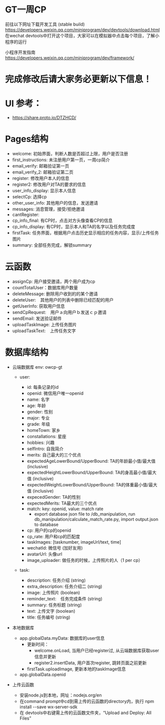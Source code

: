 # GT一周CP

前往以下网址下载开发工具 (stable build)
  https://developers.weixin.qq.com/miniprogram/dev/devtools/download.html
  在wechat devtools中打开这个项目，大家可以在模拟器中点击每个项目，了解小程序的运行

小程序开发指南
  https://developers.weixin.qq.com/miniprogram/dev/framework/

# 完成修改后请大家务必更新以下信息！

# UI 参考：
- https://share.proto.io/DTZHCD/

# Pages结构
- welcome: 初始界面，判断人数是否超过上限，用户是否注册
- first_instructions: 未注册用户第一页，一周cp简介
- email_verify: 邮箱验证第一页
- email_verify_2: 邮箱验证第二页
- register: 修改用户本人的信息
- register2: 修改用户对TA的要求的信息
- user_info_display: 显示本人信息
- selectCp: 选择cp
- other_user_info: 其他用户的信息，发送邀请
- messages: 消息管理，接受/拒绝邀请
- cantRegister: 
- cp_info_final: 有CP时，点击对方头像查看CP的信息
- cp_info_display: 有CP时，显示本人和TA的名字以及任务完成度
- firstTask: 任务界面，根据用户点击历史显示相应的任务内容，显示/上传任务图片
- summary: 全部任务完成，解锁summary

# 云函数
- assignCp: 用户接受邀请，两个用户成为cp
- countTotalUser：数据库用户数量
- deleteMessage: 删除用户收到的的某个邀请
- deleteUser:　其他用户的列表中删除已经匹配的用户
- getUserInfo: 获取用户信息
- sendCpRequest:　用户ａ向用户ｂ发送ｃｐ邀请
- sendEmail: 发送验证邮件
- uploadTaskImage: 上传任务图片
- uploadTaskText:　上传任务文字

# 数据库结构
- 云端数据库 env: owcp-gt
  - user:
    - id: 每条记录的id
    - openid: 微信用户唯一openid
    - name: 名字
    - age: 年龄
    - gender: 性别
    - major: 专业
    - grade: 年级
    - homeTown: 家乡
    - constallations: 星座
    - hobbies: 兴趣
    - selfIntro: 自我简介
    - merits: 自己最大的三个优点
    - expectedAgeLowerBound/UpperBound: TA的年龄最小值/最大值 (inclusive)
    - expectedHeightLowerBound/UpperBound: TA的身高最小值/最大值 (inclusive)
    - expectedWeightLowerBound/UpperBound: TA的体重最小值/最大值 (inclusive)
    - expecedGender: TA的性别
    - expectedMerits: TA最大的三个优点
    - match: key: openid, value: match rate
      - export database json file to /db_manipulation, run db_manipulation/calculate_match_rate.py, import output.json to database
    - cp: 用户的cp的openid
    - cp_rate: 用户和cp的匹配度
    - taskImages: [tasknumber, imageUrl/text, time]
    - wechatId: 微信号 (加好友用)
    - avatarUrl: 头像url
    - image_uploader: 做任务的时候，上传照片的人（1 per cp）

  - task:
    - description: 任务介绍 (string)
    - extra_description: 任务介绍二 (string)
    - image: 上传照片 (boolean)
    - reminder_text:　任务完成条件 (string)
    - summary: 任务标题 (string)
    - text: 上传文字 (boolean)
    - title: 任务编号 (string)

- 本地数据库
	- app.globalData.myData: 数据库的user信息
		- 更新时间：
			- welcome.onLoad, 当用户已经register过, 从云端数据库获取user信息并更新
			- register2.insertData, 用户首次register, 跳转页面之前更新
      - firstTask.uploadImage, 更新本地的taskImage信息
  - app.globalData.openid


- 上传云函数
  - 安装node.js到本地，网址：nodejs.org/en
  - 在command prompt中cd到需上传的云函数的directory内，执行 npm install --save wx-server-sdk
  - 在 devtools中右键需上传的云函数文件夹，“Upload and Deploy: All Files”
